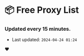 # :package: Free Proxy List
### Updated every 15 minutes.

- Last updated: `2024-04-24 01:24`

:heart:
